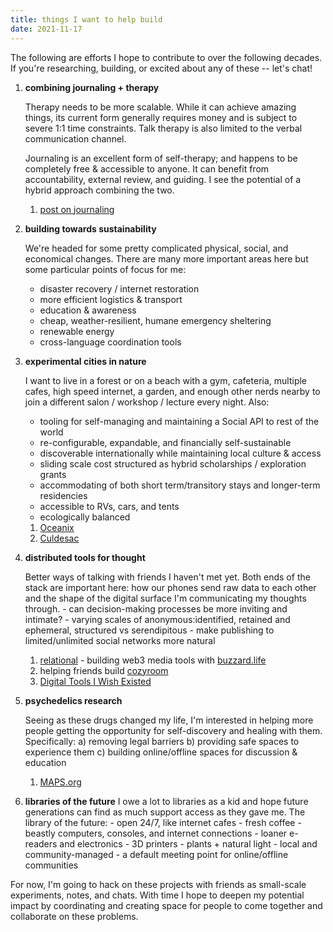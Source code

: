 ```yaml
---
title: things I want to help build
date: 2021-11-17
---
```


The following are efforts I hope to contribute to over the following decades. If you're researching, building, or excited about any of these -- let's chat!

1. **combining journaling + therapy**

   Therapy needs to be more scalable. While it can achieve amazing things, its current form generally requires money and is subject to severe 1:1 time constraints. Talk therapy is also limited to the verbal communication channel.

   Journaling is an excellent form of self-therapy; and happens to be completely free & accessible to anyone. It can benefit from accountability, external review, and guiding. I see the potential of a hybrid approach combining the two.

   1. [post on journaling](/posts/journaling)

1. **building towards sustainability**

   We're headed for some pretty complicated physical, social, and economical changes. There are many more important areas here but some particular points of focus for me:

   - disaster recovery / internet restoration
   - more efficient logistics & transport
   - education & awareness
   - cheap, weather-resilient, humane emergency sheltering
   - renewable energy
   - cross-language coordination tools

1. **experimental cities in nature**

   I want to live in a forest or on a beach with a gym, cafeteria, multiple cafes, high speed internet, a garden, and enough other nerds nearby to join a different salon / workshop / lecture every night. Also:

   - tooling for self-managing and maintaining a Social API to rest of the world
   - re-configurable, expandable, and financially self-sustainable
   - discoverable internationally while maintaining local culture & access
   - sliding scale cost structured as hybrid scholarships / exploration grants
   - accommodating of both short term/transitory stays and longer-term residencies
   - accessible to RVs, cars, and tents
   - ecologically balanced

   1. [Oceanix](https://oceanixcity.com/)
   2. [Culdesac](https://culdesac.com/)

1. **distributed tools for thought**

   Better ways of talking with friends I haven't met yet. Both ends of the stack are important here: how our phones send raw data to each other and the shape of the digital surface I'm communicating my thoughts through. - can decision-making processes be more inviting and intimate? - varying scales of anonymous:identified, retained and ephemeral, structured vs serendipitous - make publishing to limited/unlimited social networks more natural

   1. [relational](https://relational.fyi) - building web3 media tools with [buzzard.life](https://buzzard.life)
   2. helping friends build [cozyroom](https://twitter.com/cozyroom_xyz)
   3. [Digital Tools I Wish Existed](/posts/digital-tools)

1. **psychedelics research**

   Seeing as these drugs changed my life, I'm interested in helping more people getting the opportunity for self-discovery and healing with them. Specifically:
   a) removing legal barriers
   b) providing safe spaces to experience them
   c) building online/offline spaces for discussion & education

   1. [MAPS.org](https://maps.org/)

1. **libraries of the future**
   I owe a lot to libraries as a kid and hope future generations can find as much support access as they gave me. The library of the future: - open 24/7, like internet cafes - fresh coffee - beastly computers, consoles, and internet connections - loaner e-readers and electronics - 3D printers - plants + natural light - local and community-managed - a default meeting point for online/offline communities

For now, I'm going to hack on these projects with friends as small-scale experiments, notes, and chats. With time I hope to deepen my potential impact by coordinating and creating space for people to come together and collaborate on these problems.
